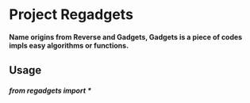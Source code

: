 # Project Regadgets
#### Name origins from Reverse and Gadgets, Gadgets is a piece of codes impls easy algorithms or functions.

## Usage
##### from regadgets import *

